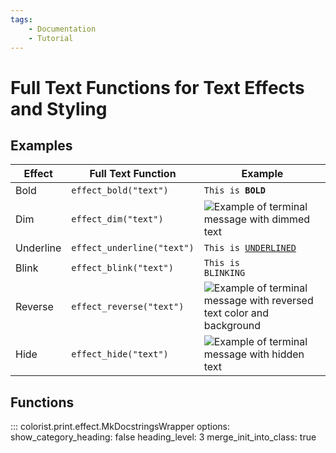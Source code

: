```yaml
---
tags:
    - Documentation
    - Tutorial
---
```


# Full Text Functions for Text Effects and Styling
## Examples

| Effect           | Full Text Function         | Example |
| ---------------- | -------------------------- | ------- |
| Bold             | `effect_bold("text")`      | <code>This is <strong>BOLD</strong></code> |
| Dim              | `effect_dim("text")`       | ![Example of terminal message with dimmed text](../../assets/images/examples/effect_map/dim_full_text_140x16.png) |
| Underline        | `effect_underline("text")` | <code>This is <u>UNDERLINED</u></code> |
| Blink            | `effect_blink("text")`     | <code><span class="effect-blinking">This is BLINKING</span></code> |
| Reverse          | `effect_reverse("text")`   | ![Example of terminal message with reversed text color and background](../../assets/images/examples/effect_map/reverse_full_text_140x16.png) |
| Hide             | `effect_hide("text")`      | ![Example of terminal message with hidden text](../../assets/images/examples/effect_map/hide_full_text_140x16.png) |

## Functions
::: colorist.print.effect.MkDocstringsWrapper
    options:
      show_category_heading: false
      heading_level: 3
      merge_init_into_class: true
